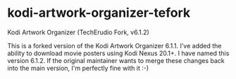 # kodi-artwork-organizer-tefork
Kodi Artwork Organizer (TechErudio Fork, v6.1.2)

This is a forked version of the Kodi Artwork Organizer 6.1.1.
I've added the ability to download movie posters using Kodi Nexus 20.1+.
I have named this version 6.1.2. If the original maintainer wants to merge these changes back into the main version, I'm perfectly fine with it :-)
